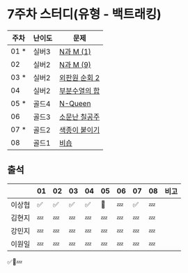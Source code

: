 # 7주차 스터디(유형 - 백트래킹)
|주차|난이도|문제|
|------|---|----|
|01 *|실버3 |[N과 M (1)](https://www.acmicpc.net/problem/15649)|
|02  |실버2 |[N과 M (9)](https://www.acmicpc.net/problem/15663)|
|03 *|실버2 |[외판원 순회 2](https://www.acmicpc.net/problem/10971)|
|04  |실버2 |[부분수열의 합](https://www.acmicpc.net/problem/1182)|
|05 *|골드4 |[N-Queen](https://www.acmicpc.net/problem/9663)|
|06  |골드3 |[소문난 칠공주](https://www.acmicpc.net/problem/1941)|
|07 *|골드2 |[색종이 붙이기](https://www.acmicpc.net/problem/17136)|
|08  |골드1 |[비숍](https://www.acmicpc.net/problem/1799)|

## 출석

|      |01|02|03|04|05|06|07|08|비고|
|------|--|--|--|--|--|--|--|--|:--|
|이상협  |✅|✅|✅|✅|🥺|💤|✅|💤|   |
|김현지  |💤|💤|💤|💤|💤|💤|💤|💤|   |
|강민지  |💤|💤|💤|💤|💤|💤|💤|💤|   |
|이원일  |💤|💤|💤|💤|💤|💤|💤|💤|   |

✅🥺💤
